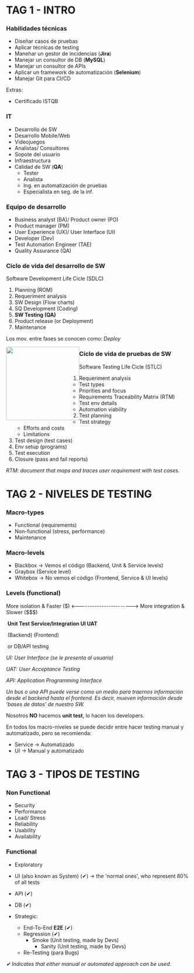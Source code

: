 # TAG 1 - INTRO

### Habilidades técnicas

- Diseñar casos de pruebas
- Aplicar técnicas de testing
- Manehar un gestor de incidencias (**Jira**)
- Manejar un consultor de DB (**MySQL**)
- Manejar un consultor de APIs
- Aplicar un framework de automatización (**Selenium**)
- Manejar Git para CI/CD

Extras:

- Certificado ISTQB

### IT

- Desarrollo de SW
- Desarrollo Mobile/Web
- Videojuegos
- Analistas/ Consultores
- Sopote del usuario
- Infraestructura
- Calidad de SW (**QA**)
  - Tester
  - Analista
  - Ing. en automatización de pruebas
  - Especialista en seg. de la inf.

### Equipo de desarrollo

- Business analyst (BA)/ Product owner (PO)
- Product manager (PM)
- User Experience (UX)/ User Interface (UI)
- Developer (Dev)
- Test Automation Engineer (TAE)
- Quality Assurance (QA)

### Ciclo de vida del desarrollo de SW

Software Development Life Cicle (SDLC)

1. Planning (ROM)
2. Requeriment analysis
3. SW Design (Flow charts)
4. SQ Development (Coding)
5. **SW Testing (QA)**
6. Product release (or Deployment)
7. Maintenance

Los mov. entre fases se conocen como: *Deploy*

<img src="images/im_09.png" width="200" style="float: left;">



### Ciclo de vida de pruebas de SW

Software Testing Life Cicle (STLC)

1. Requeriment analysis
   - Test types
   - Priorities and focus
   - Requirements Traceability Matrix (RTM)
   - Test env details
   - Automation viability
2. Test planning
   - Test strategy
   - Efforts and costs
   - Limitations
3. Test design (test cases)
4. Env setup (programs)
5. Test execution
6. Closure (pass and fail reports)



*RTM: document that maps and traces user requirement with test cases.*



# TAG 2 - NIVELES DE TESTING

### Macro-types

- Functional (requirements)
- Non-functional (stress, performance)
- Maintenance

### Macro-levels

- Blackbox -> Vemos el código (Backend, Unit & Service levels)
- Graybox (Service level)
- Whitebox -> No vemos el código (Frontend, Service & UI levels)

### Levels (functional)

More isolation & Faster ($)	<----------------------->	More integration & Slower ($$$)



​	**Unit Test		Service/Integration		UI			UAT**

​						      (Backend)		    (Frontend)

​						or DB/API testing



*UI: User Interface (se le presenta al usuario)* 

*UAT: User Acceptance Testing*

*API: Application Programming Interface*

*Un bus o una API puede verse como un medio para traernos información desde el backend hasta el frontend. Es decir, mueven información desde  'bases de datos' de nuestro SW.*



Nosotros **NO** hacemos **unit test**, lo hacen los developers.

En todos los macro-niveles se puede decidir entre hacer testing manual y automatizado, pero se recomienda:

- Service -> Automatizado
- UI -> Manual y automatizado





# TAG 3 - TIPOS DE TESTING

### Non Functional

- Security
- Performance
- Load/ Stress
- Reliability
- Usability
- Availability

### Functional

- Exploratory

- UI (also known as System) (✔)          -> the 'normal ones', who represent 80% of all tests

- API (✔)

- DB (✔)

- Strategic:

  - End-To-End **E2E** (✔)
  - Regression (✔)
    - Smoke (Unit testing, made by Devs)
      - Sanity (Unit testing, made by Devs)
  - Re-Testing (para Bugs) 

  

*✔ Indicates that either manual or automated approach can be used.*